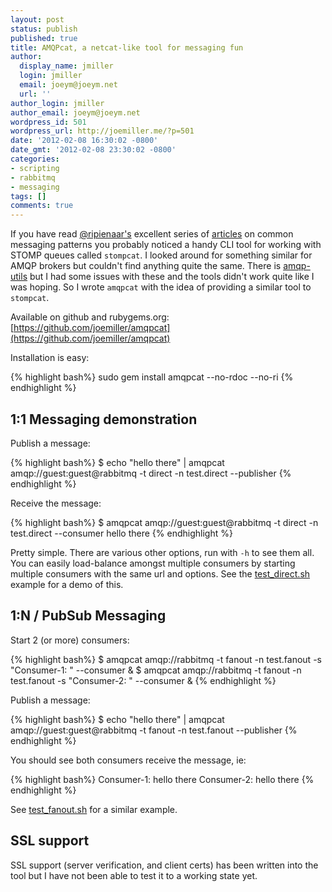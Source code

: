 ```yaml
---
layout: post
status: publish
published: true
title: AMQPcat, a netcat-like tool for messaging fun
author:
  display_name: jmiller
  login: jmiller
  email: joeym@joeym.net
  url: ''
author_login: jmiller
author_email: joeym@joeym.net
wordpress_id: 501
wordpress_url: http://joemiller.me/?p=501
date: '2012-02-08 16:30:02 -0800'
date_gmt: '2012-02-08 23:30:02 -0800'
categories:
- scripting
- rabbitmq
- messaging
tags: []
comments: true
---
```

If you have read [@ripienaar's](http://www.devco.net/) excellent series of [articles](http://www.devco.net/archives/2011/12/11/common-messaging-patterns-using-stomp.php) on common messaging patterns you probably noticed a handy CLI tool for working with STOMP queues called `stompcat`. I looked around for something similar for AMQP brokers but couldn't find anything quite the same. There is [amqp-utils](https://github.com/dougbarth/amqp-utils) but I had some issues with these and the tools didn't work quite like I was hoping. So I wrote `amqpcat` with the idea of providing a similar tool to `stompcat`.

Available on github and rubygems.org: [https://github.com/joemiller/amqpcat](https://github.com/joemiller/amqpcat)

<!--more-->

Installation is easy:

{% highlight bash%}
sudo gem install amqpcat --no-rdoc --no-ri
{% endhighlight %}

## 1:1 Messaging demonstration

Publish a message:

{% highlight bash%}
$ echo "hello there" | amqpcat amqp://guest:guest@rabbitmq -t direct -n test.direct --publisher
{% endhighlight %}

Receive the message:

{% highlight bash%}
$ amqpcat amqp://guest:guest@rabbitmq -t direct -n test.direct --consumer
hello there
{% endhighlight %}

Pretty simple. There are various other options, run with `-h` to see them all. You can easily load-balance amongst multiple consumers by starting multiple consumers with the same url and options. See the [test\_direct.sh](https://github.com/joemiller/amqpcat/blob/master/examples/test_direct.sh) example for a demo of this.

## 1:N / PubSub Messaging

Start 2 (or more) consumers:

{% highlight bash%}
$ amqpcat amqp://rabbitmq -t fanout -n test.fanout -s "Consumer-1: " --consumer &
$ amqpcat amqp://rabbitmq -t fanout -n test.fanout -s "Consumer-2: " --consumer &
{% endhighlight %}

Publish a message:

{% highlight bash%}
$ echo "hello there" | amqpcat amqp://guest:guest@rabbitmq -t fanout -n test.fanout --publisher
{% endhighlight %}

You should see both consumers receive the message, ie:

{% highlight bash%}
Consumer-1: hello there
Consumer-2: hello there
{% endhighlight %}

See [test\_fanout.sh](https://github.com/joemiller/amqpcat/blob/master/examples/test_fanout.sh) for a similar example.

## SSL support

SSL support (server verification, and client certs) has been written into the tool but I have not been able to test it to a working state yet.

